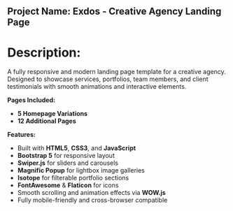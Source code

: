 ## Project Name: Exdos - Creative Agency Landing Page

# Description:
A fully responsive and modern landing page template for a creative agency. Designed to showcase services, portfolios, team members, and client testimonials with smooth animations and interactive elements.

**Pages Included:**  
- **5 Homepage Variations**  
- **12 Additional Pages**
  
**Features:**
- Built with **HTML5**, **CSS3**, and **JavaScript**
- **Bootstrap 5** for responsive layout
- **Swiper.js** for sliders and carousels
- **Magnific Popup** for lightbox image galleries
- **Isotope** for filterable portfolio sections
- **FontAwesome** & **Flaticon** for icons
- Smooth scrolling and animation effects via **WOW.js**
- Fully mobile-friendly and cross-browser compatible

